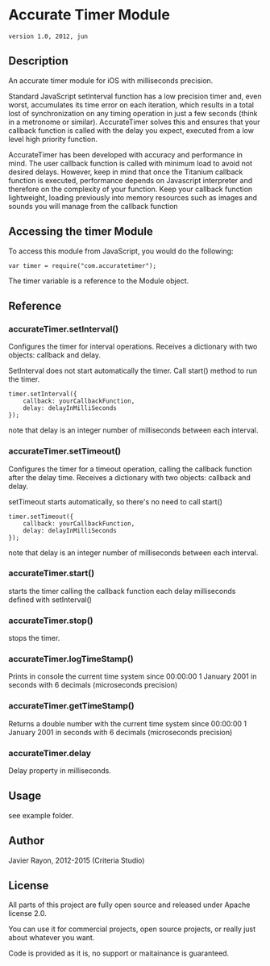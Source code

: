 # Accurate Timer Module

	version 1.0, 2012, jun

## Description

An accurate timer module for iOS with milliseconds precision.

Standard JavaScript setInterval function has a low precision timer and, even worst, accumulates its time error on each iteration, which results in a total lost of synchronization on any timing operation in just a few seconds (think in a metronome or similar). AccurateTimer solves this and ensures that your callback function is called with the delay you expect, executed from a low level high priority function.

AccurateTimer has been developed with accuracy and performance in mind. The user callback function is called with minimum load to avoid not desired delays. However, keep in mind that once the Titanium callback function is executed, performance depends on Javascript interpreter and therefore on the complexity of your function. Keep your callback function lightweight, loading previously into memory resources such as images and sounds you will manage from the callback function


## Accessing the timer Module

To access this module from JavaScript, you would do the following:

	var timer = require("com.accuratetimer");

The timer variable is a reference to the Module object.	


## Reference


### accurateTimer.setInterval()

Configures the timer for interval operations. Receives a dictionary with two objects: callback and delay.

SetInterval does not start automatically the timer. Call start() method to run the timer.

	timer.setInterval({
		callback: yourCallbackFunction,
		delay: delayInMilliSeconds
	});

note that delay is an integer number of milliseconds between each interval.

### accurateTimer.setTimeout()

Configures the timer for a timeout operation, calling the callback function after the delay time. Receives a dictionary with two objects: callback and delay.

setTimeout starts automatically, so there's no need to call start()

	timer.setTimeout({
		callback: yourCallbackFunction,
		delay: delayInMilliSeconds
	});

note that delay is an integer number of milliseconds between each interval.


### accurateTimer.start()

starts the timer calling the callback function each delay milliseconds defined with setInterval()

### accurateTimer.stop()

stops the timer.

### accurateTimer.logTimeStamp()

Prints in console the current time system since 00:00:00 1 January 2001 in seconds with 6 decimals (microseconds precision) 

### accurateTimer.getTimeStamp()

Returns a double number with the current time system since 00:00:00 1 January 2001 in seconds with 6 decimals (microseconds precision) 


### accurateTimer.delay

Delay property in milliseconds.

## Usage

see example folder.

## Author

Javier Rayon, 2012-2015 (Criteria Studio)

## License

All parts of this project are fully open source and released under Apache license 2.0.

You can use it for commercial projects, open source projects, or really just about whatever you want.

Code is provided as it is, no support or maitainance is guaranteed.